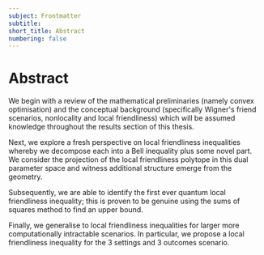 ```yaml
---
subject: Frontmatter
subtitle:
short_title: Abstract
numbering: false
---
```


# Abstract

We begin with a review of the mathematical preliminaries (namely convex optimisation) and the conceptual background (specifically Wigner's friend scenarios, nonlocality and local friendliness) which will be assumed knowledge throughout the results section of this thesis.

Next, we explore a fresh perspective on local friendliness inequalities whereby we decompose each into a Bell inequality plus some novel part. We consider the projection of the local friendliness polytope in this dual parameter space and witness additional structure emerge from the geometry.

Subsequently, we are able to identify the first ever quantum local friendliness inequality; this is proven to be genuine using the sums of squares method to find an upper bound.

Finally, we generalise to local friendliness inequalities for larger more computationally intractable scenarios. In particular, we propose a local friendliness inequality for the 3 settings and 3 outcomes scenario.